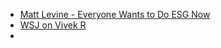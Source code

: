 - [Matt Levine - Everyone Wants to Do ESG Now](https://www.bloomberg.com/opinion/articles/2022-03-21/everyone-wants-to-do-esg-now?leadSource=uverify%20wall)
- [WSJ on Vivek R](https://www.wsj.com/articles/the-anti-woke-presidential-candidate-who-wants-to-crush-esg-and-gut-the-fed-a486fdc)
- 